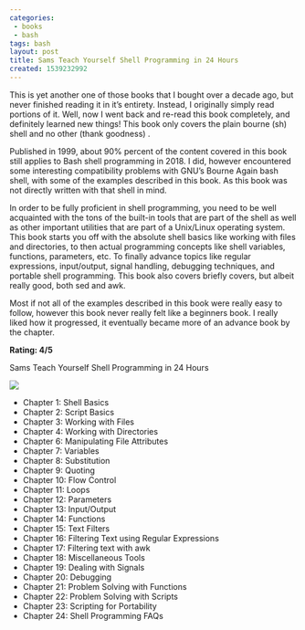```yaml
---
categories:
 - books
 - bash
tags: bash
layout: post
title: Sams Teach Yourself Shell Programming in 24 Hours
created: 1539232992
---
```


This is yet another one of those books that I bought over a decade ago, but never finished reading it in it’s entirety. Instead, I originally simply read portions of it. Well, now I went back and re-read this book completely, and definitely learned new things! This book only covers the plain bourne (sh) shell and no other (thank goodness) . 

Published in 1999, about 90% percent of the content covered in this book still applies to Bash shell programming in 2018.  I did, however encountered some interesting compatibility problems with GNU’s Bourne Again bash shell, with some of the examples described in this book. As this book was not directly written with that shell in mind.

In order to be fully proficient in shell programming, you need to be well acquainted with the tons of the built-in tools that are part of the shell as well as other important utilities that are part of a Unix/Linux operating system. This book starts you off with the absolute shell basics like working with files and directories, to then actual programming concepts like shell variables, functions, parameters, etc. To finally advance topics like regular expressions, input/output, signal handling, debugging techniques, and portable shell programming. This book also covers briefly covers, but albeit really good, both sed and awk.

Most if not all of the examples described in this book were really easy to follow, however this book never really felt like a beginners book. I really liked how it progressed, it eventually became more of an advance book by the chapter.  

**Rating: 4/5**

Sams Teach Yourself Shell Programming in 24 Hours

<a href="https://www.amazon.com/Teach-Yourself-Shell-Programming-Hours/dp/0672314819" target="_blank"><img src="/teach-yourself-shell-programming.jpg"></a>

* Chapter 1: Shell Basics
* Chapter 2: Script Basics
* Chapter 3: Working with Files
* Chapter 4: Working with Directories
* Chapter 6: Manipulating File Attributes
* Chapter 7: Variables
* Chapter 8: Substitution
* Chapter 9: Quoting
* Chapter 10: Flow Control
* Chapter 11: Loops
* Chapter 12: Parameters
* Chapter 13: Input/Output
* Chapter 14: Functions
* Chapter 15: Text Filters
* Chapter 16: Filtering Text using Regular Expressions
* Chapter 17: Filtering text with awk
* Chapter 18: Miscellaneous Tools
* Chapter 19: Dealing with Signals
* Chapter 20: Debugging 
* Chapter 21: Problem Solving with Functions
* Chapter 22: Problem Solving with Scripts
* Chapter 23: Scripting for Portability
* Chapter 24: Shell Programming FAQs
